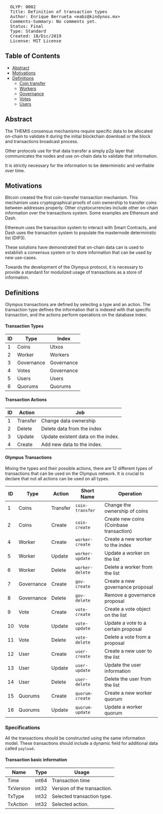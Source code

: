 <pre>
  OLYP: 0002
  Title: Definition of transaction types
  Author: Enrique Berrueta &lt;eabz@kindynos.mx&gt;
  Comments-Summary: No comments yet.
  Status: Final
  Type: Standard
  Created: 18/Dic/2019
  License: MIT License
</pre>

## Table of Contents
 
 * [Abstract](#abstract)
 * [Motivations](#motivations)
 * [Definitions](#definitions)
    * [Coin transfer](#coin-transfers)
    * [Workers](#workers)
    * [Governance](#governance)
    * [Votes](#vote)
    * [Users](#users)

     
     
## Abstract

The THEMIS consensus mechanisms require specific data to be allocated on-chain to validate it during the initial blockchain download or the block and transactions broadcast process.  
  
Other protocols use for that data transfer a simply p2p layer that communicates the nodes and use on-chain data to validate that information.

It is strictly necessary for the information to be deterministic and verifiable over time. 

## Motivations

Bitcoin created the first coin-transfer transaction mechanism. This mechanism uses cryptographical proofs of coin ownership to transfer coins between addresses properly. 
Other cryptocurrencies include other on-chain information over the transactions system. Some examples are Ethereum and Dash.

Ethereum uses the transaction system to interact with Smart Contracts, and Dash uses the transaction system to populate the masternode deterministic list (DIP3).

These solutions have demonstrated that on-chain data can is used to establish a consensus system or to store information that can be used by new use-cases.

Towards the development of the Olympus protocol, it is necessary to provide a standard for modulized usage of transactions as a store of information.

## Definitions

Olympus transactions are defined by selecting a type and an action. The transaction type defines the information that is indexed with that specific transaction, and the actions perform operations on the database index.

#### Transaction Types

ID | Type | Index
--- | --- | --- 
1 | Coins | Utxos 
2 | Worker | Workers
3 | Governance | Governance
4 | Votes | Governance
5 | Users | Users
6 | Quorums | Quorums



#### Transaction Actions

ID | Action | Job
--- | --- | --- 
1 | Transfer | Change data ownership
2 | Delete | Delete data from the index
3 | Update | Update existent data on the index.
4 | Create | Add new data to the index.

#### Olympus Transactions

Mixing the types and their possible actions, there are 12 different types of transactions that can be used on the Olympus network.
It is crucial to declare that not all actions can be used on all types. 

ID | Type | Action | Short Name | Operation
---|---|---|---|---
1 | Coins | Transfer | `coin-transfer` | Change the ownership of coins
2 | Coins | Create | `coin-create` | Create new coins (Coinbase transaction)
4 | Worker | Create | `worker-create` | Create a new worker to the index
5 | Worker | Update | `worker-update` | Update a worker on the list
6 | Worker | Delete | `worker-delete` | Delete a worker from the list
7 | Governance | Create | `gov-create` | Create a new governance proposal
8 | Governance | Delete | `gov-delete` | Remove a governance proposal
9 | Vote | Create | `vote-create` | Create a vote object on the list
10 | Vote | Update | `vote-update` | Update a vote to a certain proposal
11 | Vote | Delete | `vote-delete` | Delete a vote from a proposal
12 | User | Create | `user-create` | Create a new user to the list
13 | User | Update | `user-update` | Update the user information
14 | User | Delete | `user-delete` | Delete the user from the list
15 | Quorums | Create | `quorum-create` | Create a new worker quorum
16 | Quorums | Update | `quorum-update` | Update a worker quorum

### Specifications

All the transactions should be constructed using the same information model. These transactions should include a dynamic field for additional data called `payload.`

#### Transaction basic information

 Name | Type | Usage 
---|---|---
 Time | int64 | Transaction time
 TxVersion | int32 | Version of the transaction.
 TxType | int32 | Selected transaction type.
 TxAction | int32 | Selected action.
